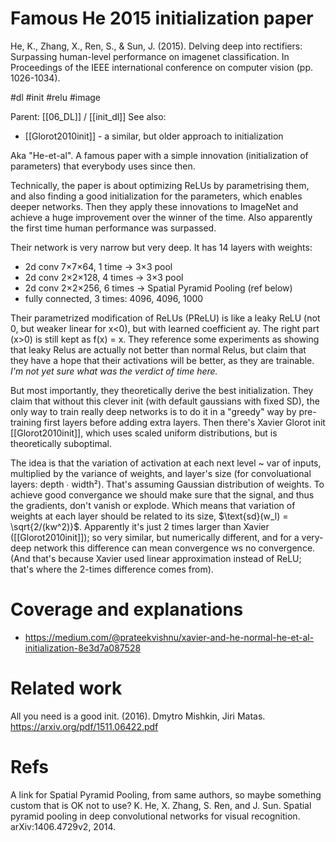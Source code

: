 # Famous He 2015 initialization paper

He, K., Zhang, X., Ren, S., & Sun, J. (2015). Delving deep into rectifiers: Surpassing human-level performance on imagenet classification. In Proceedings of the IEEE international conference on computer vision (pp. 1026-1034).

#dl #init #relu #image

Parent: [[06_DL]] / [[init_dl]]
See also:
* [[Glorot2010init]] - a similar, but older approach to initialization

Aka "He-et-al". A famous paper with a simple innovation (initialization of parameters) that everybody uses since then.

Technically, the paper is about optimizing ReLUs by parametrising them, and also finding a good initialization for the parameters, which enables deeper networks. Then they apply these innovations to ImageNet and achieve a huge improvement over the winner of the time. Also apparently the first time human performance was surpassed.

Their network is very narrow but very deep. It has 14 layers with weights:
* 2d conv 7×7×64, 1 time → 3×3 pool
* 2d conv 2×2×128, 4 times → 3×3 pool
* 2d conv 2×2×256, 6 times → Spatial Pyramid Pooling (ref below)
* fully connected, 3 times: 4096, 4096, 1000

Their parametrized modification of ReLUs (PReLU) is like a leaky ReLU (not 0, but weaker linear for x<0), but with learned coefficient ay. The right part (x>0) is still kept as f(x) = x. They reference some experiments as showing that leaky Relus are actually not better than normal Relus, but claim that they have a hope that their activations will be better, as they are trainable. _I'm not yet sure what was the verdict of time here._

But most importantly, they theoretically derive the best initialization. They claim that without this clever init (with default gaussians with fixed SD), the only way to train really deep networks is to do it in a "greedy" way by pre-training first layers before adding extra layers. Then there's Xavier Glorot init [[Glorot2010init]], which uses scaled uniform distributions, but is theoretically suboptimal.

The idea is that the variation of activation at each next level ~ var of inputs, multiplied by the variance of weights, and layer's size (for convoluational layers: depth ∙ width²). That's assuming Gaussian distribution of weights. To achieve good convergance we should make sure that the signal, and thus the gradients, don't vanish or explode. Which means that variation of weights at each layer should be related to its size, $\text{sd}(w_l) = \sqrt{2/(kw^2)}$. Apparently it's just 2 times larger than Xavier ([[Glorot2010init]]); so very similar, but numerically different, and for a very-deep network this difference can mean convergence ws no convergence. (And that's because Xavier used linear approximation instead of ReLU; that's where the 2-times difference comes from).
 
# Coverage and explanations

* https://medium.com/@prateekvishnu/xavier-and-he-normal-he-et-al-initialization-8e3d7a087528

# Related work

All you need is a good init. (2016). Dmytro Mishkin, Jiri Matas.
https://arxiv.org/pdf/1511.06422.pdf

# Refs

A link for Spatial Pyramid Pooling, from same authors, so maybe something custom that is OK not to use?
K. He, X. Zhang, S. Ren, and J. Sun. Spatial pyramid pooling in deep convolutional networks for visual recognition. arXiv:1406.4729v2, 2014.